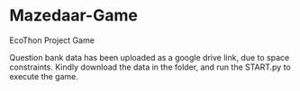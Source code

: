 # Mazedaar-Game
EcoThon Project Game

Question bank data has been uploaded as a google drive link, due to space constraints. Kindly download the data in the folder, and run the START.py to execute the game. 
